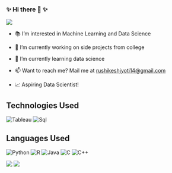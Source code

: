 ### ✨ Hi there 👋 ✨

<!--
**Ishgar14/Ishgar14** is a ✨ _special_ ✨ repository because its `README.md` (this file) appears on your GitHub profile.

Here are some ideas to get you started:
-->
![](https://komarev.com/ghpvc/?username=Ishgar14)

- 📚 I’m interested in Machine Learning and Data Science
- 🔭 I’m currently working on side projects from college

- 🌱 I’m currently learning data science
- 📫 Want to reach me? Mail me at rushikeshjyoti14@gmail.com
- 📈 Aspiring Data Scientist!
<!-- - 💬 Ask me about ... -->
<!-- - 👯 I’m looking to collaborate on open source projects -->


## Technologies Used
![Tableau](https://img.shields.io/badge/Tableau-Dashboard-white)
![Sql](https://img.shields.io/badge/MySql-DBMS-yellow)

## Languages Used
![Python](https://img.shields.io/badge/Python-3.9-green)
![R](https://img.shields.io/badge/R-4.0.4-blue)
![Java](https://img.shields.io/badge/Java-12-orange)
![C](https://img.shields.io/badge/C-99-blue)
![C++](https://img.shields.io/badge/C++-14-blue)


<img src="https://github-readme-stats.vercel.app/api?username=Ishgar14&show_icons=true&theme=radical">
<img src="https://github-readme-stats-anuraghazra1.vercel.app/api/top-langs/?username=Ishgar14&layout=compact&theme=radical">

